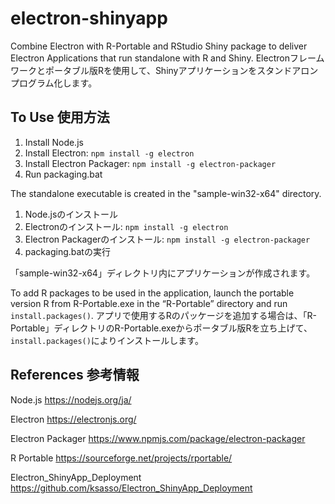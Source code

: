 # electron-shinyapp

Combine Electron with R-Portable and RStudio Shiny package to deliver Electron Applications that run standalone with R and Shiny.
Electronフレームワークとポータブル版Rを使用して、Shinyアプリケーションをスタンドアロンプログラム化します。

## To Use 使用方法

1. Install Node.js
2. Install Electron: `npm install -g electron`
3. Install Electron Packager: `npm install -g electron-packager`
4. Run packaging.bat

The standalone executable is created in the "sample-win32-x64" directory.

1. Node.jsのインストール
2. Electronのインストール: `npm install -g electron`
3. Electron Packagerのインストール: `npm install -g electron-packager`
4. packaging.batの実行

「sample-win32-x64」ディレクトリ内にアプリケーションが作成されます。

To add R packages to be used in the application, launch the portable version R from R-Portable.exe in the “R-Portable” directory and run `install.packages()`.
アプリで使用するRのパッケージを追加する場合は、「R-Portable」ディレクトリのR-Portable.exeからポータブル版Rを立ち上げて、`install.packages()`によりインストールします。


## References 参考情報

Node.js
https://nodejs.org/ja/

Electron
https://electronjs.org/

Electron Packager
https://www.npmjs.com/package/electron-packager

R Portable
https://sourceforge.net/projects/rportable/

Electron_ShinyApp_Deployment
https://github.com/ksasso/Electron_ShinyApp_Deployment
